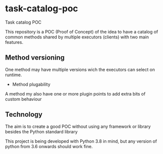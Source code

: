 # task-catalog-poc
Task catalog POC

This repository is a POC (Proof of Concept) of the idea to have a catalog of common methods shared by multiple executors (clients) with two main features.

## Method versioning

One method may have multiple versions wich the executors can select on runtime.

* Method plugability

A method my also have one or more plugin points to add extra bits of custom behaviour

## Technology

The aim is to create a good POC without using any framework or library besides the Python standard library

This project is being developed with Python 3.8 in mind, but any version of python from 3.6 onwards should work fine.
